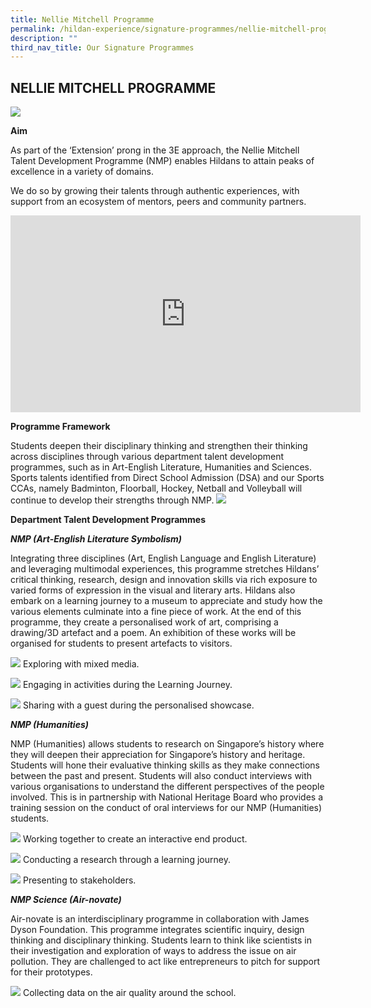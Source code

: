 ```yaml
---
title: Nellie Mitchell Programme
permalink: /hildan-experience/signature-programmes/nellie-mitchell-programme/
description: ""
third_nav_title: Our Signature Programmes
---
```

NELLIE MITCHELL PROGRAMME
-------------------------

![](/images/nellie%20mitchell.jpg)

**Aim**

As part of the ‘Extension’ prong in the 3E approach, the Nellie Mitchell Talent Development Programme (NMP) enables Hildans to attain peaks of excellence in a variety of domains.

We do so by growing their talents through authentic experiences, with support from an ecosystem of mentors, peers and community partners.

<iframe allowfullscreen="" allow="accelerometer; autoplay; clipboard-write; encrypted-media; gyroscope; picture-in-picture; web-share" frameborder="0" title="YouTube video player" src="https://www.youtube.com/embed/TA3KVlfLmsE" height="315" width="560"></iframe>

**Programme Framework**

Students deepen their disciplinary thinking and strengthen their thinking across disciplines through various department talent development programmes, such as in Art-English Literature, Humanities and Sciences. Sports talents identified from Direct School Admission (DSA) and our Sports CCAs, namely Badminton, Floorball, Hockey, Netball and Volleyball will continue to develop their strengths through NMP.
![](/images/nellie%202.png)

**Department Talent Development Programmes**

**_NMP (Art-English Literature Symbolism)_**

Integrating three disciplines (Art, English Language and English Literature) and leveraging multimodal experiences, this programme stretches Hildans’ critical thinking, research, design and innovation skills via rich exposure to varied forms of expression in the visual and literary arts. Hildans also embark on a learning journey to a museum to appreciate and study how the various elements culminate into a fine piece of work. At the end of this programme, they create a personalised work of art, comprising a drawing/3D artefact and a poem. An exhibition of these works will be organised for students to present artefacts to visitors.

![](/images/nellie%203.jpg)
Exploring with mixed media. 

![](/images/nellie%204.jpg)
Engaging in activities during the Learning Journey.

![](/images/nellie%205.jpg)
Sharing with a guest during the personalised showcase.

**_NMP (Humanities)_**

NMP (Humanities) allows students to research on Singapore’s history where they will deepen their appreciation for Singapore’s history and heritage. Students will hone their evaluative thinking skills as they make connections between the past and present. Students will also conduct interviews with various organisations to understand the different perspectives of the people involved. This is in partnership with National Heritage Board who provides a training session on the conduct of oral interviews for our NMP (Humanities) students.

![](/images/nellie%206.jpg)
Working together to create an interactive end product.

![](/images/nellie%207.jpg)
Conducting a research through a learning journey.

![](/images/nellie%208.png)
Presenting to stakeholders.

**_NMP Science (Air-novate)_**

Air-novate is an interdisciplinary programme in collaboration with James Dyson Foundation. This programme integrates scientific inquiry, design thinking and disciplinary thinking. Students learn to think like scientists in their investigation and exploration of ways to address the issue on air pollution. They are challenged to act like entrepreneurs to pitch for support for their prototypes.

![](/images/nellie%209.jpg)
Collecting data on the air quality around the school.